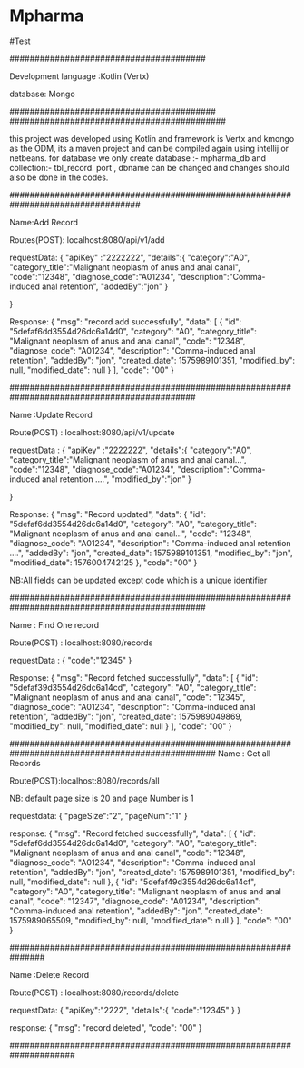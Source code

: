 # Mpharma

#Test


#######################################


Development language :Kotlin (Vertx)

database: Mongo

#########################################
###########################################


this project was developed using Kotlin and framework is Vertx and kmongo as the ODM, its a maven project and can be compiled again using intellij or netbeans.
for database we only create database :- mpharma_db and collection:- tbl_record.
port , dbname can be changed and changes should also be done in the codes.


##################################################################################


Name:Add Record


Routes(POST): localhost:8080/api/v1/add

requestData:
{
	"apiKey" :"2222222",
	"details":{
		"category":"A0",
		"category_title":"Malignant neoplasm of anus and anal canal",
		"code":"12348",
		"diagnose_code":"A01234",
		"description":"Comma-induced anal retention",
		"addedBy":"jon"
	}
	
}


Response:
{
  "msg": "record add successfully",
  "data": [
    {
      "id": "5defaf6dd3554d26dc6a14d0",
      "category": "A0",
      "category_title": "Malignant neoplasm of anus and anal canal",
      "code": "12348",
      "diagnose_code": "A01234",
      "description": "Comma-induced anal retention",
      "addedBy": "jon",
      "created_date": 1575989101351,
      "modified_by": null,
      "modified_date": null
    }
  ],
  "code": "00"
}

#############################################################################################

Name :Update Record


Route(POST) : localhost:8080/api/v1/update

requestData :
{
	"apiKey" :"2222222",
	"details":{
		"category":"A0",
		"category_title":"Malignant neoplasm of anus and anal canal...",
		"code":"12348",
		"diagnose_code":"A01234",
		"description":"Comma-induced anal retention ....",
		"modified_by":"jon"
	}
	
}

Response:
{
  "msg": "Record updated",
  "data": {
    "id": "5defaf6dd3554d26dc6a14d0",
    "category": "A0",
    "category_title": "Malignant neoplasm of anus and anal canal...",
    "code": "12348",
    "diagnose_code": "A01234",
    "description": "Comma-induced anal retention ....",
    "addedBy": "jon",
    "created_date": 1575989101351,
    "modified_by": "jon",
    "modified_date": 1576004742125
  },
  "code": "00"
}

NB:All fields can be updated except code which is a unique identifier

###############################################################################################

Name : Find One record


Route(POST) : localhost:8080/records

requestData :
{
	"code":"12345"
}

Response:
{
  "msg": "Record fetched successfully",
  "data": [
    {
      "id": "5defaf39d3554d26dc6a14cd",
      "category": "A0",
      "category_title": "Malignant neoplasm of anus and anal canal",
      "code": "12345",
      "diagnose_code": "A01234",
      "description": "Comma-induced anal retention",
      "addedBy": "jon",
      "created_date": 1575989049869,
      "modified_by": null,
      "modified_date": null
    }
  ],
  "code": "00"
}

#################################################################################################
Name : Get all Records


Route(POST):localhost:8080/records/all

NB: default page size is 20 and page Number is 1 

requestdata:
{
	"pageSize":"2",
	"pageNum":"1"
}


response:
{
  "msg": "Record fetched successfully",
  "data": [
    {
      "id": "5defaf6dd3554d26dc6a14d0",
      "category": "A0",
      "category_title": "Malignant neoplasm of anus and anal canal",
      "code": "12348",
      "diagnose_code": "A01234",
      "description": "Comma-induced anal retention",
      "addedBy": "jon",
      "created_date": 1575989101351,
      "modified_by": null,
      "modified_date": null
    },
    {
      "id": "5defaf49d3554d26dc6a14cf",
      "category": "A0",
      "category_title": "Malignant neoplasm of anus and anal canal",
      "code": "12347",
      "diagnose_code": "A01234",
      "description": "Comma-induced anal retention",
      "addedBy": "jon",
      "created_date": 1575989065509,
      "modified_by": null,
      "modified_date": null
    }
  ],
  "code": "00"
}

###############################################################


Name  :Delete Record


Route(POST) : localhost:8080/records/delete


 requestData:
 {
	"apiKey":"2222",
	"details":{
		"code":"12345"
	}
}



response:
{
  "msg": "record deleted",
  "code": "00"
}

#####################################################################



